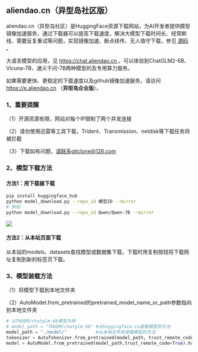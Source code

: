 ## aliendao.cn（异型岛社区版）

aliendao.cn（异型岛社区）是HuggingFace资源下载网站，为AI开发者提供模型镜像加速服务，通过下载器可以提高下载速度，解决大模型下载时间长、经常断线、需要反复重试等问题，实现镜像加速、断点续传、无人值守下载，参见 [源码](https://github.com/git-cloner/aliendao) 。

大语言模型的应用，见  [https://chat.aliendao.cn ](https://chat.aliendao.cn/) ，可以体验到ChatGLM2-6B、Vicuna-7B、通义千问-7B两种模型的及专用算力服务。

如果需要更快、更稳定的下载速度以及github镜像加速服务，请访问 https://e.aliendao.cn （**异型岛企业版**）。

### 1、重要提醒

（1）开源资源有限，网站对每个IP限制了两个并发连接

（2）请勿使用迅雷等工具下载，Trident、Transmission、netdisk等下载任务将被拦截

（3）下载如有问题，请联系gitclone@126.com

### 2、模型下载方法

#### 方法1：用下载器下载

```bash
pip install huggingface_hub
python model_download.py --repo_id 模型ID --mirror
# 例如
python model_download.py --repo_id Qwen/Qwen-7B --mirror
```

![](https://gitclone.com/download1/aliendao/aliendao.gif)

#### 方法2：从本站页面下载

从本站的models、datasets查找模型或数据集下载，下载时用复制按钮将下载网址复制到新的标签页下载。

### 3、模型装载方法

（1）将模型下载到本地文件夹

（2）AutoModel.from_pretrained的pretrained_model_name_or_path参数指向到本地文件夹

```python
# 以THUDM/chatglm-6b模型为例
# model_path = "THUDM/chatglm-6b" #从huggingface.co装载模型的方法
model_path = "./model/"           #从本地文件夹装载模型的方法
tokenizer = AutoTokenizer.from_pretrained(model_path, trust_remote_code=True)
model = AutoModel.from_pretrained(model_path,trust_remote_code=True).half().cuda()
```


